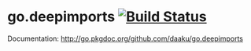 go.deepimports [![Build Status](https://secure.travis-ci.org/daaku/go.deepimports.png)](http://travis-ci.org/daaku/go.deepimports)
==============

Documentation: http://go.pkgdoc.org/github.com/daaku/go.deepimports
